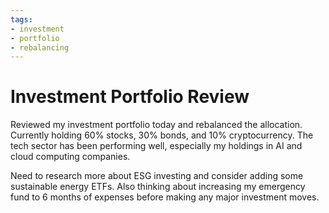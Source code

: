 ```yaml
---
tags:
- investment
- portfolio
- rebalancing
---
```



# Investment Portfolio Review

Reviewed my investment portfolio today and rebalanced the allocation. Currently holding 60% stocks, 30% bonds, and 10% cryptocurrency. The tech sector has been performing well, especially my holdings in AI and cloud computing companies.

Need to research more about ESG investing and consider adding some sustainable energy ETFs. Also thinking about increasing my emergency fund to 6 months of expenses before making any major investment moves.